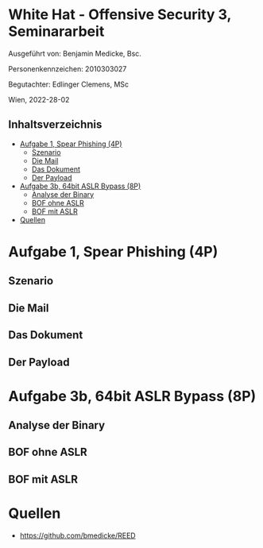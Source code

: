 #  White Hat - Offensive Security 3, Seminararbeit

Ausgeführt von: Benjamin Medicke, Bsc.

Personenkennzeichen: 2010303027

Begutachter: Edlinger Clemens, MSc

Wien, 2022-28-02

## Inhaltsverzeichnis


<!-- vim-markdown-toc GFM -->

* [Aufgabe 1, Spear Phishing (4P)](#aufgabe-1-spear-phishing-4p)
  * [Szenario](#szenario)
  * [Die Mail](#die-mail)
  * [Das Dokument](#das-dokument)
  * [Der Payload](#der-payload)
* [Aufgabe 3b, 64bit ASLR Bypass (8P)](#aufgabe-3b-64bit-aslr-bypass-8p)
  * [Analyse der Binary](#analyse-der-binary)
  * [BOF ohne ASLR](#bof-ohne-aslr)
  * [BOF mit ASLR](#bof-mit-aslr)
* [Quellen](#quellen)

<!-- vim-markdown-toc -->

# Aufgabe 1, Spear Phishing (4P)

## Szenario

## Die Mail

## Das Dokument

## Der Payload

<!-- # Aufgabe 2, Egghunter (2P) -->

# Aufgabe 3b, 64bit ASLR Bypass (8P)

## Analyse der Binary

## BOF ohne ASLR

## BOF mit ASLR

# Quellen

* https://github.com/bmedicke/REED
